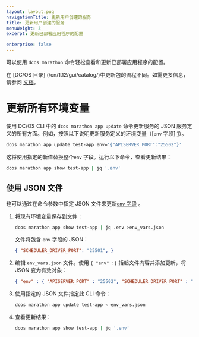 ```yaml
---
layout: layout.pug
navigationTitle: 更新用户创建的服务
title: 更新用户创建的服务
menuWeight: 3
excerpt: 更新已部署应用程序的配置

enterprise: false
---
```



可以使用 `dcos marathon` 命令轻松查看和更新已部署应用程序的配置。

在 [DC/OS 目录] (/cn/1.12/gui/catalog/)中更新包的流程不同。如需更多信息，请参阅 [文档](/mesosphere/dcos/cn/1.12/deploying-services/config-universe-service/)。

# 更新所有环境变量

使用 DC/OS CLI 中的 `dcos marathon app update` 命令更新服务的 JSON 服务定义的所有方面。例如，按照以下说明更新服务定义的环境变量（[`env` 字段] [1]）。

```bash
dcos marathon app update test-app env='{"APISERVER_PORT":"25502"}'
```

这将使用指定的新值替换整个`env` 字段。运行以下命令，查看更新结果：

```bash
dcos marathon app show test-app | jq '.env'
```

## 使用 JSON 文件

也可以通过在命令参数中指定 JSON 文件来更新[`env` 字段][1] 。

1. 将现有环境变量保存到文件：

    ```bash
    dcos marathon app show test-app | jq .env >env_vars.json
    ```

    文件将包含 `env` 字段的 JSON：

    ```json
    { "SCHEDULER_DRIVER_PORT": "25501", }
    ```

1. 编辑 `env_vars.json` 文件。使用 `{ "env" :}` 括起文件内容并添加更新，将 JSON 变为有效对象：

    ```json
    { "env" : { "APISERVER_PORT" : "25502", "SCHEDULER_DRIVER_PORT" : "25501" } }
    ```

1. 使用指定的 JSON 文件指定此 CLI 命令：

    ```bash
    dcos marathon app update test-app < env_vars.json
    ```

1. 查看更新结果：

    ```bash
    dcos marathon app show test-app | jq '.env'
    ```

 [1]: /cn/1.12/cli/
